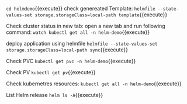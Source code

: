 `cd helmdemo`{{execute}}
check genereated Template:
`helmfile --state-values-set storage.storageClass=local-path template`{{execute}}

Check cluster status in new tab:
open a new tab and run following command:
`watch kubectl get all -n helm-demo`{{execute}}

deploy application using helmfile
`helmfile --state-values-set storage.storageClass=local-path sync`{{execute}}

Check PVC `kubectl get pvc -n helm-demo`{{execute}}

Check PV `kubectl get pv`{{execute}}

Check kubernetres resources:
`kubectl get all -n helm-demo`{{execute}}

List Helm release
`helm ls -A`{{execute}}



